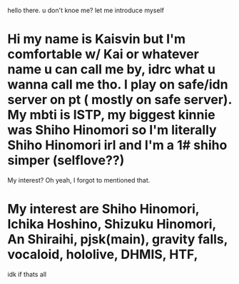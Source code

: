 hello there. u don't knoe me? let me introduce myself
# Hi my name is Kaisvin but I'm comfortable w/ Kai or whatever name u can call me by, idrc what u wanna call me tho. I play on safe/idn server on pt ( mostly on safe server). My mbti is ISTP, my biggest kinnie was Shiho Hinomori so I'm literally Shiho Hinomori irl and I'm a 1# shiho simper (selflove??)
My interest? Oh yeah, I forgot to mentioned that.
# My interest are Shiho Hinomori, Ichika Hoshino, Shizuku Hinomori, An Shiraihi, pjsk(main), gravity falls, vocaloid, hololive, DHMIS, HTF, 
idk if thats all 
